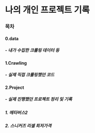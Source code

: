 # 나의 개인 프로젝트 기록

### 목차
#### 0.data
##### - 내가 수집한 크롤링 데이터 등

#### 1.Crawling
##### - 실제 직접 크롤링했던 코드

#### 2.Project
##### - 실제 진행했던 프로젝트 정리 및 기록
##### 1. 메타버스2
##### 2. 스니커즈 리셀 최저가격 
